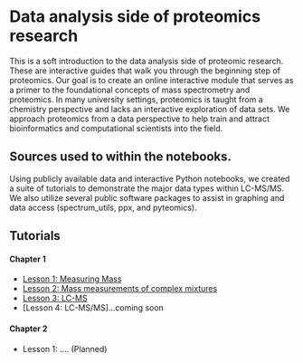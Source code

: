 # Data analysis side of proteomics research

This is a soft introduction to the data analysis side of proteomic research. These are interactive guides that walk you through the beginning step of proteomics. Our goal is to create an online interactive module that serves as a primer to the foundational concepts of mass spectrometry and proteomics. In many university settings, proteomics is taught from a chemistry perspective and lacks an interactive exploration of data sets. We approach proteomics from a data perspective to help train and attract bioinformatics and computational scientists into the field.

## Sources used to within the notebooks.

Using publicly available data and interactive Python notebooks, we created a suite of tutorials to demonstrate the major data types within LC-MS/MS. We also utilize several public software packages to assist in graphing and data access (spectrum_utils, ppx, and pyteomics). 

## Tutorials
#### Chapter 1
- [Lesson 1: Measuring Mass](https://colab.research.google.com/drive/1ddDCRrI3jErP-2xPB2yiKt6pj1dmkvbu)
- [Lesson 2: Mass measurements of complex mixtures](https://colab.research.google.com/drive/1kgfcYbPHUdMcxbJ18Ija8hkqseHnC_e-#scrollTo=3EnmR-eZyYUT)
- [Lesson 3: LC-MS ](https://paynelab.github.io/cptac/tutorial03_joining_dataframes.html)
- [Lesson 4: LC-MS/MS]...coming soon

#### Chapter 2
- Lesson 1: .... (Planned)
